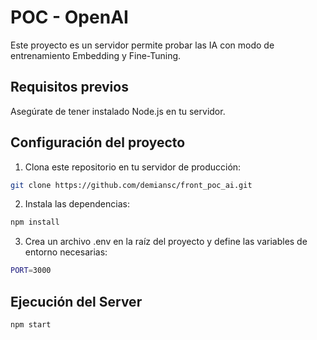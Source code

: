 # POC - OpenAI

Este proyecto es un servidor permite probar las IA con modo de entrenamiento Embedding y Fine-Tuning.

## Requisitos previos

Asegúrate de tener instalado Node.js en tu servidor.

## Configuración del proyecto

1. Clona este repositorio en tu servidor de producción:

```bash
git clone https://github.com/demiansc/front_poc_ai.git
```

2. Instala las dependencias:
```bash
npm install
```

3. Crea un archivo .env en la raíz del proyecto y define las variables de entorno necesarias:

```bash
PORT=3000
```

## Ejecución del Server

```bash
npm start
```
